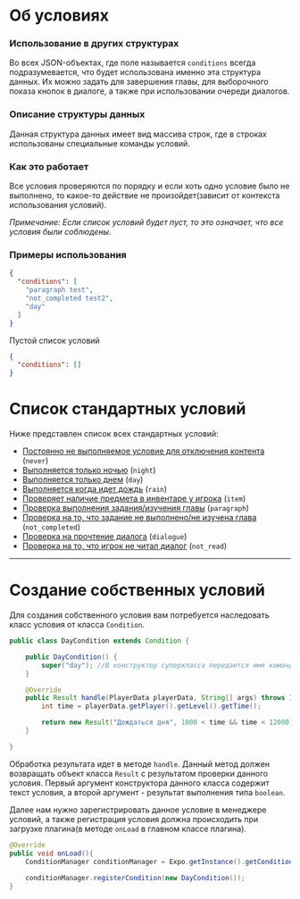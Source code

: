 # Об условиях

### Использование в других структурах
Во всех JSON-объектах, где поле называется `conditions` всегда подразумевается, что будет использована именно эта структура данных. 
Их можно задать для завершения главы, для выборочного показа кнопок в диалоге, а также при использовании очереди диалогов.

### Описание структуры данных
Данная структура данных имеет вид массива строк, где в строках использованы специальные команды условий.

### Как это работает
Все условия проверяются по порядку и если хоть одно условие было не выполнено, то какое-то действие не произойдет(зависит от контекста использования условий).

*Примечание: Если список условий будет пуст, то это означает, что все условия были соблюдены.*

### Примеры использования
```json
{
  "conditions": [
    "paragraph test",
    "not_completed test2",
    "day"
  ]
}
```
Пустой список условий
```json
{
  "conditions": []
}
```

# Список стандартных условий
Ниже представлен список всех стандартных условий:
- [Постоянно не выполняемое условие для отключения контента](never.md) (`never`)
- [Выполняется только ночью](night.md) (`night`)
- [Выполняется только днем](day.md) (`day`)
- [Выполняется когда идет дождь](rain.md) (`rain`)
- [Проверяет наличие предмета в инвентаре у игрока](item.md) (`item`)
- [Проверка выполнения задания/изучения главы](paragraph.md) (`paragraph`)
- [Проверка на то, что задание не выполнено/не изучена глава](not_completed.md) (`not_completed`)
- [Проверка на прочтение диалога](dialogue.md) (`dialogue`)
- [Проверка на то, что игрок не читал диалог](not_read.md) (`not_read`)
<!-- [](.md) (``) -->

----------
# Создание собственных условий
Для создания собственного условия вам потребуется наследовать класс условия от класса `Condition`.

```java
public class DayCondition extends Condition {

    public DayCondition() {
        super("day"); //В конструктор суперкласса передается имя команды
    }

    @Override
    public Result handle(PlayerData playerData, String[] args) throws IndexOutOfBoundsException {
        int time = playerData.getPlayer().getLevel().getTime();

        return new Result("Дождаться дня", 1000 < time && time < 12000);
    }

}
```

Обработка результата идет в методе `handle`. Данный метод должен возвращать объект класса `Result` с результатом проверки данного условия.
Первый аргумент конструктора данного класса содержит текст условия, а второй аргумент - результат выполнения типа `boolean`.

Далее нам нужно зарегистрировать данное условие в менеджере условий, а также регистрация условия должна происходить при загрузке плагина(в методе `onLoad` в главном классе плагина).
```java
@Override
public void onLoad(){
    ConditionManager conditionManager = Expo.getInstance().getConditionManager();
    
    conditionManager.registerCondition(new DayCondition());
}
```

